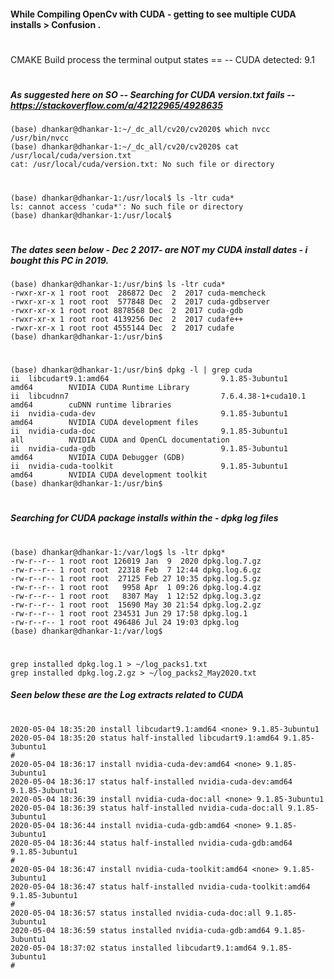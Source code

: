 #### While Compiling OpenCv with CUDA - getting to see multiple CUDA installs > Confusion . 
#
CMAKE Build process the terminal output states == -- CUDA detected: 9.1
#
##### As suggested here on SO -- Searching for CUDA version.txt fails -- https://stackoverflow.com/a/42122965/4928635 
```
(base) dhankar@dhankar-1:~/_dc_all/cv20/cv2020$ which nvcc
/usr/bin/nvcc
(base) dhankar@dhankar-1:~/_dc_all/cv20/cv2020$ cat /usr/local/cuda/version.txt
cat: /usr/local/cuda/version.txt: No such file or directory
```
#
```
(base) dhankar@dhankar-1:/usr/local$ ls -ltr cuda*
ls: cannot access 'cuda*': No such file or directory
(base) dhankar@dhankar-1:/usr/local$ 

```
#
##### The dates seen below - Dec  2  2017- are NOT my CUDA install dates - i bought this PC in 2019.
```
(base) dhankar@dhankar-1:/usr/bin$ ls -ltr cuda*
-rwxr-xr-x 1 root root  286872 Dec  2  2017 cuda-memcheck
-rwxr-xr-x 1 root root  577848 Dec  2  2017 cuda-gdbserver
-rwxr-xr-x 1 root root 8878568 Dec  2  2017 cuda-gdb
-rwxr-xr-x 1 root root 4139256 Dec  2  2017 cudafe++
-rwxr-xr-x 1 root root 4555144 Dec  2  2017 cudafe
(base) dhankar@dhankar-1:/usr/bin$ 

```
#
##### 

```
(base) dhankar@dhankar-1:/usr/bin$ dpkg -l | grep cuda
ii  libcudart9.1:amd64                         9.1.85-3ubuntu1                                  amd64        NVIDIA CUDA Runtime Library
ii  libcudnn7                                  7.6.4.38-1+cuda10.1                              amd64        cuDNN runtime libraries
ii  nvidia-cuda-dev                            9.1.85-3ubuntu1                                  amd64        NVIDIA CUDA development files
ii  nvidia-cuda-doc                            9.1.85-3ubuntu1                                  all          NVIDIA CUDA and OpenCL documentation
ii  nvidia-cuda-gdb                            9.1.85-3ubuntu1                                  amd64        NVIDIA CUDA Debugger (GDB)
ii  nvidia-cuda-toolkit                        9.1.85-3ubuntu1                                  amd64        NVIDIA CUDA development toolkit
(base) dhankar@dhankar-1:/usr/bin$ 

```
#

##### Searching for CUDA package installs within the - dpkg log files 

#
```
(base) dhankar@dhankar-1:/var/log$ ls -ltr dpkg*
-rw-r--r-- 1 root root 126019 Jan  9  2020 dpkg.log.7.gz
-rw-r--r-- 1 root root  22318 Feb  7 12:44 dpkg.log.6.gz
-rw-r--r-- 1 root root  27125 Feb 27 10:35 dpkg.log.5.gz
-rw-r--r-- 1 root root   9958 Apr  1 09:26 dpkg.log.4.gz
-rw-r--r-- 1 root root   8307 May  1 12:52 dpkg.log.3.gz
-rw-r--r-- 1 root root  15690 May 30 21:54 dpkg.log.2.gz
-rw-r--r-- 1 root root 234531 Jun 29 17:58 dpkg.log.1
-rw-r--r-- 1 root root 496486 Jul 24 19:03 dpkg.log
(base) dhankar@dhankar-1:/var/log$ 

```
#
```
grep installed dpkg.log.1 > ~/log_packs1.txt
grep installed dpkg.log.2.gz > ~/log_packs2_May2020.txt

```

##### Seen below these are the Log extracts related to CUDA 
#
```
2020-05-04 18:35:20 install libcudart9.1:amd64 <none> 9.1.85-3ubuntu1
2020-05-04 18:35:20 status half-installed libcudart9.1:amd64 9.1.85-3ubuntu1
#
2020-05-04 18:36:17 install nvidia-cuda-dev:amd64 <none> 9.1.85-3ubuntu1
2020-05-04 18:36:17 status half-installed nvidia-cuda-dev:amd64 9.1.85-3ubuntu1
2020-05-04 18:36:39 install nvidia-cuda-doc:all <none> 9.1.85-3ubuntu1
2020-05-04 18:36:39 status half-installed nvidia-cuda-doc:all 9.1.85-3ubuntu1
2020-05-04 18:36:44 install nvidia-cuda-gdb:amd64 <none> 9.1.85-3ubuntu1
2020-05-04 18:36:44 status half-installed nvidia-cuda-gdb:amd64 9.1.85-3ubuntu1
#
2020-05-04 18:36:47 install nvidia-cuda-toolkit:amd64 <none> 9.1.85-3ubuntu1
2020-05-04 18:36:47 status half-installed nvidia-cuda-toolkit:amd64 9.1.85-3ubuntu1
#
2020-05-04 18:36:57 status installed nvidia-cuda-doc:all 9.1.85-3ubuntu1
2020-05-04 18:36:59 status installed nvidia-cuda-gdb:amd64 9.1.85-3ubuntu1
2020-05-04 18:37:02 status installed libcudart9.1:amd64 9.1.85-3ubuntu1
#


```
#
